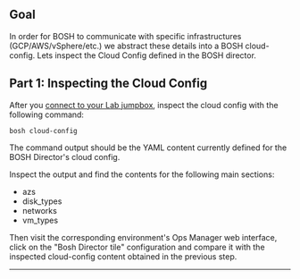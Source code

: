 ## Goal

In order for BOSH to communicate with specific infrastructures (GCP/AWS/vSphere/etc.) we abstract these details into a BOSH cloud-config. 
Lets inspect the Cloud Config defined in the BOSH director.

## Part 1: Inspecting the Cloud Config

After you [connect to your Lab jumpbox](/demos/00_lab-connect/), inspect the cloud config with the following command:

```
bosh cloud-config
```

The command output should be the YAML content currently defined for the BOSH Director's cloud config.

Inspect the output and find the contents for the following main sections:

- azs
- disk_types
- networks
- vm_types

Then visit the corresponding environment's Ops Manager web interface, click on the "Bosh Director tile" configuration and compare it with the inspected cloud-config content obtained in the previous step.

---